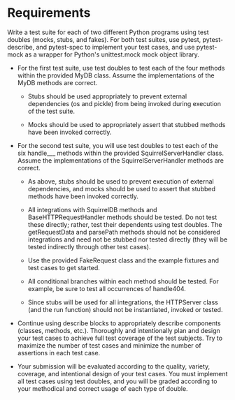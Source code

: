 # Requirements

Write a test suite for each of two different Python programs using test doubles (mocks, stubs, and fakes). For both test suites, use pytest, pytest-describe, and pytest-spec to implement your test cases, and use pytest-mock as a wrapper for Python's unittest.mock mock object library.

- For the first test suite, use test doubles to test each of the four methods within the provided MyDB class. Assume the implementations of the MyDB methods are correct.
	- Stubs should be used appropriately to prevent external dependencies (os and pickle) from being invoked during execution of the test suite.

	- Mocks should be used to appropriately assert that stubbed methods have been invoked correctly.

- For the second test suite, you will use test doubles to test each of the six handle___ methods within the provided SquirrelServerHandler class. Assume the implementations of the SquirrelServerHandler methods are correct.

	- As above, stubs should be used to prevent execution of external dependencies, and mocks should be used to assert that stubbed methods have been invoked correctly.

	- All integrations with SquirrelDB methods and BaseHTTPRequestHandler methods should be tested. Do not test these directly; rather, test their dependents using test doubles. The getRequestData and parsePath methods should not be considered integrations and need not be stubbed nor tested directly (they will be tested indirectly through other test cases).

	- Use the provided FakeRequest class and the example fixtures and test cases to get started.

	- All conditional branches within each method should be tested. For example, be sure to test all occurrences of handle404.

	- Since stubs will be used for all integrations, the HTTPServer class (and the run function) should not be instantiated, invoked or tested.

- Continue using describe blocks to appropriately describe components (classes, methods, etc.). Thoroughly and intentionally plan and design your test cases to achieve full test coverage of the test subjects. Try to maximize the number of test cases and minimize the number of assertions in each test case.

- Your submission will be evaluated according to the quality, variety, coverage, and intentional design of your test cases. You must implement all test cases using test doubles, and you will be graded according to your methodical and correct usage of each type of double.
